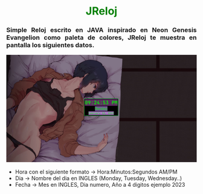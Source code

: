 <h1 align="center" style="color:green">JReloj</h>
<br/>
<h3 align="justify">Simple Reloj escrito en JAVA inspirado en Neon Genesis Evangelion como paleta de colores, JReloj te muestra en pantalla los siguientes datos.</h3>

![alt text](https://github.com/KevoTHRASHER/Images-Github-Repositories/blob/main/JReloj/JReloj.png?raw=true)

* Hora con el siguiente formato -> Hora:Minutos:Segundos AM/PM
* Dia -> Nombre del dia en INGLES (Monday, Tuesday, Wednesday..)
* Fecha -> Mes en INGLES, Dia numero, Año a 4 digitos ejemplo 2023
